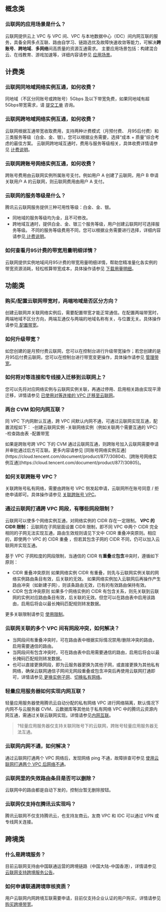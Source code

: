 ## 概念类

### 云联网的应用场景是什么？
云联网提供云上 VPC 与 VPC 间、VPC 与本地数据中心（IDC）间内网互联的服务，具备全网多点互联、路由自学习、链路选优及故障快速收敛等能力，可解决**跨账号**、**跨地域**、**多网络**间高质量的资源互通需求。
主要应用场景包括：构建混合云、在线教育、游戏加速等，详细内容请参见 [应用场景](https://cloud.tencent.com/document/product/877/18678)。

## 计费类

### 云联网同地域网络实例互通，如何收费？
同地域（不区分同账号或跨账号）5Gbps 及以下带宽免费，如果同地域有超5Gbps带宽需求，请 [提交工单](https://console.cloud.tencent.com/workorder/category) 咨询。

### 云联网跨地域网络实例互通，如何收费？
云联网根据互通带宽收取费用，支持两种计费模式（月预付费、 月95后付费）和三类服务等级（白金、金、银）。您可以根据业务需要，选择“成本 + 质量”综合考虑的最佳方案。
云联网跨地域互通时，费用与服务等级相关，具体收费详情请参见 [计费说明](https://cloud.tencent.com/document/product/877/18676#.E8.AE.A1.E8.B4.B9.E8.AF.B4.E6.98.8E)。


### 云联网跨账号网络实例互通，如何收费？
跨账号费用由云联网实例所属账号支付。例如用户 A 创建了云联网，用户 B 申请关联用户 A 的云联网，则云联网费用由用户 A 支付。

### 云联网的服务等级是什么？
腾讯云云联网服务提供三种可用性等级：白金、金、银。
- 同地域的服务等级均为金，且不可修改。
- 跨地域互通时，提供白金、金、银三个服务等级，用户创建云联网时可选择服务等级。
不同的服务等级费用不同，您可以根据业务需要进行选择，详细内容请参见[ 计费说明](https://cloud.tencent.com/document/product/877/18676#.E8.AE.A1.E8.B4.B9.E8.AF.B4.E6.98.8E)。

### 如何查看月95计费的带宽用量明细详情？
云联网提供实例地域间月95计费的带宽用量明细详情，帮助您精准量化各实例的带宽资源消耗，轻松核算带宽成本，具体操作请参见 [下载用量明细](https://cloud.tencent.com/document/product/877/69138)。

## 功能类
### 购买/配置云联网带宽时，两端地域是否区分方向？
创建云联网并关联网络实例后，需要配置带宽才能正常通信。在配置两端带宽时，两端地域不区分方向，两端互通仅与两端的地域名称有关，与位置无关。具体操作请参见[ 配置带宽](https://cloud.tencent.com/document/product/877/49859)。

### 如何升级带宽？
如您创建的是月预付费云联网，您可以在控制台进行升级带宽操作；若您创建的是月95后付费云联网，您可以在控制台进行带宽变更操作，具体操作请参见 [管理带宽](https://cloud.tencent.com/document/product/877/49860)。

### 如何将对等连接和专线接入迁移到云联网上？
您可以先将对应网络实例与云联网实例关联，再通过停用、启用相关路由实现平滑迁移，详情请参见 [已使用对等连接的 VPC 迁移至云联网](https://cloud.tencent.com/document/product/877/18854)。

### 两台 CVM 如何内网互联？
同 VPC 下内网默认互通，跨 VPC 间默认内网不通，可通过云联网实现互通，配置流程如下：
<dx-steps>
-创建云联网实例
-关联网络实例（例如关联两个需要互通的 VPC）
-检查路由表
-配置带宽
</dx-steps>
 
<dx-alert infotype="explain" title="">
如果是跨账号跨 VPC 下的 CVM 通过云联网互通，则跨账号加入云联网需要申请并审批通过后方可互联。更多内容请参见 [同账号网络实例互通](https://cloud.tencent.com/document/product/877/30804)、[跨账号网络实例互通](https://cloud.tencent.com/document/product/877/30805)。
</dx-alert>

### 如何关联跨账号 VPC？
关联跨账号私有网络，需要由跨账号 VPC 侧发起申请，云联网所在账号同意 / 拒绝申请即可。具体操作请参见 [关联跨账号 VPC](https://cloud.tencent.com/document/product/877/19890)。

### 通过云联网打通跨 VPC 网段，有哪些网段限制？
云联网可以使多个网络实例互通，对网络实例的 CIDR 存在一定限制。
**VPC 的 CIDR 限制：**
云联网在子网层面设置 CIDR 限制，即不同 VPC 中两个 CIDR 完全相同的子网无法实现互通，路由生效规则请见下文中 CIDR 重叠冲突原则。相应的，即使两个 VPC 的 CIDR 重叠 ，但若其包含子网的 CIDR 不同，仍可以加入云联网并实现互通。

基于 VPC 子网粒度的网段限制，当通信的 CIDR 有**重叠**或**包含**冲突时，遵循如下原则：
- CIDR 重叠冲突原则
如果网络实例 CIDR 有重叠，则先与云联网实例关联的网络实例路由条目有效，后关联的无效。
如果网络实例加入云联网后再操作产生路由冲突（如新建子网），则该条路由无效，已有的有效路由保持有效。
- CIDR 包含冲突原则
如果多个网络实例的 CIDR 有包含关系，则先关联到云联网的实例对应路由条目有效，后关联的无效。但您可以在路由表中启用该路由，启用后将会以最长掩码匹配规则转发数据。

 更多关联限制请参见 [使用限制](https://cloud.tencent.com/document/product/877/18679)。


### 云联网关联的多个 VPC 间有网段冲突，如何解决？
- 当网段间有重叠冲突时，可在路由表中根据实际情况禁用/删除冲突的路由，启用需要通信的路由。
- 当网段间有包含冲突时，可在路由表中启用需要通信的路由，启用后将会以最长掩码匹配规则转发数据。
- 也可以直接更换网段，即为云服务器更换为其他子网，或直接更换为其他私有网络，确保云联网通信子网间无网段重叠或包含冲突后再使用云联网打通即可，详情请参见[ 更换实例子网](https://cloud.tencent.com/document/product/213/16565)、[切换私有网络](https://cloud.tencent.com/document/product/213/20278#.E5.88.87.E6.8D.A2.E7.A7.81.E6.9C.89.E7.BD.91.E7.BB.9C.3Ca-id.3D.22changevpc.22.3E.3C.2Fa.3E)。

### 轻量应用服务器如何实现内网互联？
轻量应用服务器使用腾讯云自动分配的私有网络 VPC 进行网络隔离，默认情况下内网不与云服务器 CVM、云数据库等其他处于私有网络 VPC 中的腾讯云资源内网互通，需通过关联云联网实现。详情请参见[内网互联](https://cloud.tencent.com/document/product/1207/56847#association)。
>?轻量应用服务器仅支持关联同账号下的云联网，跨账号轻量应用服务器无法互通。
>

### 云联网内网不通，如何解决？
通过云联网打通两个 VPC 网络后，发现网络 ping 不通，故障排查可参见 [使用云联网打通两个 VPC 后网络不通](https://cloud.tencent.com/document/product/877/71522)。

### 云联网里的失效路由条目是否可以删除？
云联网中的路由都是自动下发的，控制台暂无删除按钮。

### 云联网仅支持在腾讯云实现吗？
腾讯云联网不仅支持腾讯云，也支持友商云。友商 VPC 和 IDC 可以通过 VPN 或专线网关连接。


## 跨境类
### 什么是跨境服务？
目前云联网支持由中国联通运营的跨境链路（中国大陆-中国香港），详情请参见 [云联网支持跨境服务公告](https://cloud.tencent.com/document/product/877/49876)。

### 如何申请联通跨境审核资质？
用户云联网内网跨境互联需要申请，目前仅支持企业认证的用户购买，详情请参见 [购买跨境带宽](https://cloud.tencent.com/document/product/877/49859#kjdk)。
